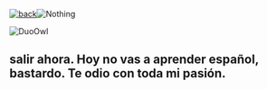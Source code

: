 [![back](https://cdn.discordapp.com/emojis/887168885747511396?size=32)](https://dxrpy.github.io/Dxrpys-Garbage-Website/)![`Nothing`](https://cdn.discordapp.com/attachments/584355797366997002/889386862916014090/nothing.png)

![`DuoOwl`](https://user-images.githubusercontent.com/64295233/136299576-aca727a7-b357-46c9-a6f9-7d31eb8e37f3.png)

## salir ahora. Hoy no vas a aprender español, bastardo. Te odio con toda mi pasión.
